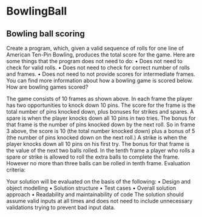 # BowlingBall

## Bowling ball scoring
Create a program, which, given a valid sequence of rolls for one line of American Ten-Pin Bowling, produces
the total score for the game. Here are some things that the program does not need to do:
• Does not need to check for valid rolls.
• Does not need to check for correct number of rolls and frames.
• Does not need to not provide scores for intermediate frames.
You can find more information about how a bowling game is scored below.
How are bowling games scored?

The game consists of 10 frames as shown above. In each frame the player has two opportunities to knock
down 10 pins. The score for the frame is the total number of pins knocked down, plus bonuses for strikes and
spares.
A spare is when the player knocks down all 10 pins in two tries. The bonus for that frame is the number of pins
knocked down by the next roll. So in frame 3 above, the score is 10 (the total number knocked down) plus a
bonus of 5 (the number of pins knocked down on the next roll.)
A strike is when the player knocks down all 10 pins on his first try. The bonus for that frame is the value of the
next two balls rolled.
In the tenth frame a player who rolls a spare or strike is allowed to roll the extra balls to complete the frame.
However no more than three balls can be rolled in tenth frame.
Evaluation criteria:

Your solution will be evaluated on the basis of the following:
• Design and object modelling
• Solution structure
• Test cases
• Overall solution approach
• Readability and maintainability of code
The solution should assume valid inputs at all times and does not need to include unnecessary validations
trying to prevent bad input data.
